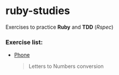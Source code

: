 # ruby-studies
Exercises to practice **Ruby** and **TDD** (*Rspec*)

### Exercise list:
- [Phone](/phone)
  > Letters to Numbers conversion
